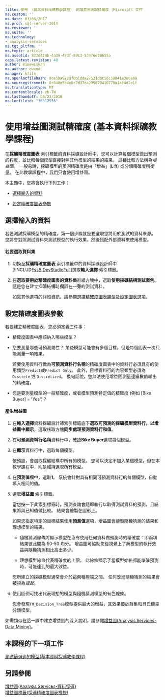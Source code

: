 ```yaml
---
title: 使用 （基本資料採礦教學課程） 的增益圖測試精確度 |Microsoft 文件
ms.custom: ''
ms.date: 03/06/2017
ms.prod: sql-server-2014
ms.reviewer: ''
ms.suite: ''
ms.technology:
- analysis-services
ms.tgt_pltfrm: ''
ms.topic: article
ms.assetid: 822d414b-4a39-473f-80c3-53476e30655a
caps.latest.revision: 48
author: minewiskan
ms.author: owend
manager: kfile
ms.openlocfilehash: 8ce5ba972af0b1dda27521dbc5dc58041e386a69
ms.sourcegitcommit: 8c040e5b4e8c7d37ca295679410770a1af4d2e1f
ms.translationtype: MT
ms.contentlocale: zh-TW
ms.lasthandoff: 06/21/2018
ms.locfileid: "36312556"
---
```

# <a name="testing-accuracy-with-lift-charts-basic-data-mining-tutorial"></a>使用增益圖測試精確度 (基本資料採礦教學課程)
  在**採礦精確度圖表** 索引標籤的資料採礦設計師中，您可以計算每個模型做出預測的程度，並比較每個模型直接對照其他模型的結果的結果。 這種比較方法稱為*增益圖*。 一般來說，採礦模型的預測精確度是由「增益」(Lift) 或分類精確度所衡量。 在此教學課程中，我們只會使用增益圖。  
  
 本主題中，您將會執行下列工作：  
  
-   [選擇輸入的資料](#BKMK_InputData)  
  
-   [設定精確度圖表參數](#BKMK_Selecting)  
  
##  <a name="BKMK_InputData"></a> 選擇輸入的資料  
 若要測試採礦模型的精確度，第一個步驟就是要選取您將用於測試的資料來源。 您將會對照測試資料來測試模型的執行效果，然後搭配外部資料來使用模型。  
  
#### <a name="to-select-the-data-set"></a>若要選取資料集  
  
1.  切換至**採礦精確度圖表** 索引標籤中的資料採礦設計師中[!INCLUDE[ssBIDevStudioFull](../includes/ssbidevstudiofull-md.md)]選取**輸入選擇** 索引標籤。  
  
2.  在**選取要用於精確度圖表的資料集**群組方塊中，選取**使用採礦結構測試案例**。 這是您在建立採礦結構時擱置在一旁的測試資料。  
  
     如需其他選項的詳細資訊，請參閱[選擇精確度圖表類型及設定圖表選項](../../2014/analysis-services/data-mining/choose-an-accuracy-chart-type-and-set-chart-options.md)。  
  
##  <a name="BKMK_Selecting"></a> 設定精確度圖表參數  
 若要建立精確度圖表，您必須定義三件事：  
  
-   精確度圖表中應該納入哪些模型？  
  
-   您要測量哪些可預測屬性？ 某些模型可能會有多個目標，但是每個圖表一次只能測量一項結果。  
  
     若要使用資料行做為**可預測資料行名稱**的精確度圖表中的資料行必須具有的使用類型`Predict`或`Predict Only`。 此外，目標資料行的內容類型必須為 `Discrete` 或 `Discretized`。 換句話說，您無法使用增益圖測量連續數值輸出的精確度。  
  
-   您是要測量模型的一般精確度，或者模型預測特定值的精確度 (例如 [Bike Buyer] = 'Yes')？  
  
#### <a name="to-generate-the-lift-chart"></a>產生增益圖  
  
1.  在**輸入選擇**資料採礦設計師索引標籤底下**選取可預測的採礦模型資料行，以增益圖中顯示**，選取核取方塊**同步處理預測資料行和值**。  
  
2.  在**可預測資料行名稱**資料行中，確認**Bike Buyer**選取每個模型。  
  
3.  在**顯示**資料行中，選取每個模型。  
  
     依預設，會選取採礦結構中所有的模型。 您可以決定不加入某個模型，但在本教學課程中，則是維持選取所有模型。  
  
4.  在**預測值**欄中，選取**1**。 系統會針對具有相同可預測資料行的每個模型，自動填入相同的值。  
  
5.  選取**增益圖** 索引標籤。  
  
     當您按一下此索引標籤時，預測查詢會隨即執行以取得測試資料的預測，且結果將與已知值做比較。 結果會繪製在圖形上。  
  
     如果您指定特定的目標結果使用**預測值**選項，增益圖會繪製隨機猜測的結果和理想模型的結果。  
  
    -   隨機猜測線條將顯示模型在沒有使用任何資料做預測時的精確度：即兩項結果彼此間為 50-50 均分。 增益圖可協助您從視覺上了解模型的執行效益與隨機猜測相比高出多少。  
  
    -   理想模型線條代表精確度的上限。 此線條顯示了當模型始終都能準確預測時，可能達到的最大效益。  
  
     您所建立的採礦模型通常會介於這兩種極端之間。 任何改進隨機猜測的結果會被視為*提起*。  
  
6.  使用圖例可找出代表理想的模型與隨機猜測模型的有色線條。  
  
     您會發現`TM_Decision_Tree`模型提供最大的增益，其效果優於群集和貝氏機率分類模型。  
  
 如需類似在這一課中建立增益圖的深入說明，請參閱[增益圖&#40;Analysis Services-Data Mining&#41;](../../2014/analysis-services/data-mining/lift-chart-analysis-services-data-mining.md)。  
  
## <a name="next-task-in-lesson"></a>本課程的下一項工作  
 [測試篩選過的模型&#40;基本資料採礦教學課程&#41;](../../2014/tutorials/testing-a-filtered-model-basic-data-mining-tutorial.md)  
  
## <a name="see-also"></a>另請參閱  
 [增益圖&#40;Analysis Services-資料採礦&#41;](../../2014/analysis-services/data-mining/lift-chart-analysis-services-data-mining.md)   
 [增益圖標籤&#40;採礦精確度圖表檢視&#41;](../../2014/analysis-services/lift-chart-tab-mining-accuracy-chart-view.md)  
  
  